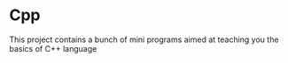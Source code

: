 # Cpp
This project contains a bunch of mini programs aimed at teaching you the basics of C++ language
